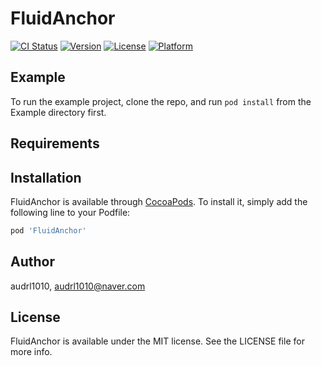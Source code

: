 # FluidAnchor

[![CI Status](http://img.shields.io/travis/audrl1010/FluidAnchor.svg?style=flat)](https://travis-ci.org/audrl1010/FluidAnchor)
[![Version](https://img.shields.io/cocoapods/v/FluidAnchor.svg?style=flat)](http://cocoapods.org/pods/FluidAnchor)
[![License](https://img.shields.io/cocoapods/l/FluidAnchor.svg?style=flat)](http://cocoapods.org/pods/FluidAnchor)
[![Platform](https://img.shields.io/cocoapods/p/FluidAnchor.svg?style=flat)](http://cocoapods.org/pods/FluidAnchor)

## Example

To run the example project, clone the repo, and run `pod install` from the Example directory first.

## Requirements

## Installation

FluidAnchor is available through [CocoaPods](http://cocoapods.org). To install
it, simply add the following line to your Podfile:

```ruby
pod 'FluidAnchor'
```

## Author

audrl1010, audrl1010@naver.com

## License

FluidAnchor is available under the MIT license. See the LICENSE file for more info.
